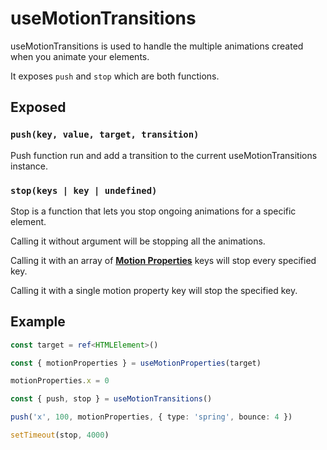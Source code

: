 # useMotionTransitions

useMotionTransitions is used to handle the multiple animations created when you animate your elements.

It exposes `push` and `stop` which are both functions.

## Exposed

### `push(key, value, target, transition)`

Push function run and add a transition to the current useMotionTransitions instance.

### `stop(keys | key | undefined)`

Stop is a function that lets you stop ongoing animations for a specific element.

Calling it without argument will be stopping all the animations.

Calling it with an array of [**Motion Properties**](/motion-properties) keys will stop every specified key.

Calling it with a single motion property key will stop the specified key.

## Example

```typescript
const target = ref<HTMLElement>()

const { motionProperties } = useMotionProperties(target)

motionProperties.x = 0

const { push, stop } = useMotionTransitions()

push('x', 100, motionProperties, { type: 'spring', bounce: 4 })

setTimeout(stop, 4000)
```

